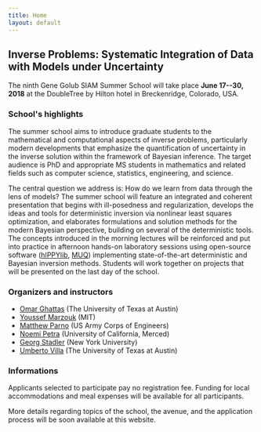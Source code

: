 ```yaml
---
title: Home
layout: default
---
```

## Inverse Problems: Systematic Integration of Data with Models under Uncertainty

The ninth Gene Golub SIAM Summer School will take place **June 17--30, 2018**
at the DoubleTree by Hilton hotel in Breckenridge, Colorado, USA.

### School's highlights
  
The summer school aims to introduce graduate students to the mathematical and 
computational aspects of inverse problems, particularly modern developments that 
emphasize the quantification of uncertainty in the inverse solution within the framework 
of Bayesian inference. The target audience is PhD and appropriate MS students in 
mathematics and related fields such as computer science, statistics, engineering, and 
science.

The central question we address is: How do we learn from data through the lens of models? The 
summer school will feature an integrated and coherent presentation that begins with ill-posedness 
and regularization, develops the ideas and tools for deterministic inversion via nonlinear least squares 
optimization, and elaborates formulations and solution methods for the modern Bayesian perspective, 
building on several of the deterministic tools. The concepts introduced in the morning lectures will be 
reinforced and put into practice in afternoon hands-on laboratory sessions using open-source software 
([hIPPYlib](https://hippylib.github.io), [MUQ](http://muq.mit.edu/)) implementing state-of-the-art deterministic and Bayesian inversion methods.
Students will work together on projects that will be presented on the last day of the school.

### Organizers and instructors

- [Omar Ghattas](http://users.ices.utexas.edu/~omar/) (The University of Texas at Austin)
- [Youssef Marzouk](http://aeroastro.mit.edu/faculty-research/faculty-list/youssef-m-marzouk) (MIT)
- [Matthew Parno](http://mparno.mit.edu/) (US Army Corps of Engineers)
- [Noemi Petra](http://faculty.ucmerced.edu/npetra/) (University of California, Merced)
- [Georg Stadler](http://math.nyu.edu/~stadler/index.html) (New York University)
- [Umberto Villa](http://users.ices.utexas.edu/~uvilla/) (The University of Texas at Austin)

### Informations
Applicants selected to participate pay no registration fee. Funding 
for local accommodations and meal expenses will be available for 
all participants.

More details regarding topics of the school, the avenue, and the application process will be soon available at this website.
